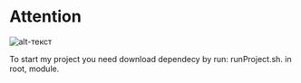 # Attention
![alt-текст](https://github.com/drnserhio/test/blob/master/pngwing.com%20(1).png "Текст заголовка логотипа 1")

To start my project you need download dependecy by run: runProject.sh. in root, module.


